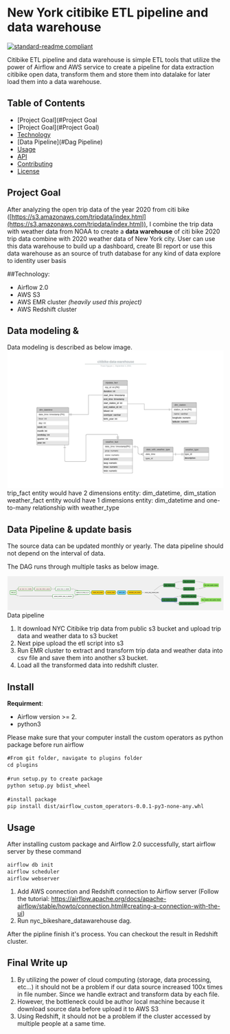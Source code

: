 # New York citibike ETL pipeline and data warehouse

[![standard-readme compliant](https://img.shields.io/badge/readme%20style-standard-brightgreen.svg?style=flat-square)](https://github.com/RichardLitt/standard-readme)

Citibike ETL pipeline and data warehouse is simple ETL tools that utilize the power of Airflow and AWS service to create 
a pipeline for data extraction citibike open data, transform them and store them into datalake for later load them into 
a data warehouse.

## Table of Contents

- [Project Goal](#Project Goal
- [Project Goal](#Project Goal)
- [Technology](#Technology)
- [Data Pipeline](#Dag Pipeline)
- [Usage](#usage)
- [API](#api)
- [Contributing](#contributing)
- [License](#license)

## Project Goal
After analyzing the open trip data of the year 2020 from citi bike  
([https://s3.amazonaws.com/tripdata/index.html](https://s3.amazonaws.com/tripdata/index.html)),
I combine the trip data with weather data from NOAA to create a **data warehouse** of citi bike 2020 trip data combine with 
2020 weather data of New York city. User can use this data warehouse to build up a dashboard, create BI report or use this
data warehouse as an source of truth database for any kind of data explore to identity user basis

##Technology:
- Airflow 2.0
- AWS S3
- AWS EMR cluster _(heavily used  this project)_
- AWS Redshift cluster

## Data modeling & 
Data modeling is described as below image.
![Entity relation diagram](https://github.com/thuannt-se/nyc-bikeshare-datawarehouse/blob/main/resource/citibike-data-warehouse.jpeg)
trip_fact entity would have 2 dimensions entity: dim_datetime, dim_station
weather_fact entity would have 1 dimensions entity: dim_datetime and one-to-many relationship with weather_type

## Data Pipeline & update basis
The source data can be updated monthly or yearly. The data pipeline should not depend on the interval of data.

The DAG runs through multiple tasks as below image. 

![Data pipeline](https://github.com/thuannt-se/nyc-bikeshare-datawarehouse/blob/main/resource/dag_pipeline.png)Data pipeline
1. It download NYC Citibike trip data from public s3 bucket and upload trip data and weather data to s3 bucket 
2. Next pipe upload the etl script into s3
3. Run EMR cluster to extract and transform trip data and weather data into csv file and save them into another s3 bucket.
4. Load all the transformed data into redshift cluster.
## Install
**Requirment**: 
- Airflow version >= 2.
- python3

Please make sure that your computer install the custom operators as python package before run airflow
```
#From git folder, navigate to plugins folder
cd plugins 

#run setup.py to create package
python setup.py bdist_wheel

#install package
pip install dist/airflow_custom_operators-0.0.1-py3-none-any.whl
```


## Usage
After installing custom package and Airflow 2.0 successfully, start airflow server by these command

```
airflow db init
airflow scheduler
airflow webserver
```
1. Add AWS connection and Redshift connection to Airflow server 
(Follow the tutorial: https://airflow.apache.org/docs/apache-airflow/stable/howto/connection.html#creating-a-connection-with-the-ui)
2. Run nyc_bikeshare_datawarehouse dag.

After the pipline finish it's process. You can checkout the result in Redshift cluster.
## Final Write up
1. By utilizing the power of cloud computing (storage, data processing, etc...) it should not be a problem if our data
source increased 100x times in file number. Since we handle extract and transform data by each file. 
2. However, the bottleneck could be author local machine because it download source data before upload it to AWS S3
3. Using Redshift, it should not be a problem if the cluster accessed by multiple people at a same time.